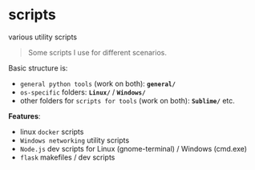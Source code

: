 # scripts
various utility scripts
  

> Some scripts I use for different scenarios.

Basic structure is:
+ `general python tools` (work on both): **`general/`**
+ `os-specific` folders: **`Linux/`** / **`Windows/`**
+ other folders for `scripts for tools` (work on both): **`Sublime/`** etc.
  
  
**Features**:
 - linux `docker` scripts
 - `Windows networking` utility scripts
 - `Node.js` dev scripts for Linux (gnome-terminal) / Windows (cmd.exe)
 - `flask` makefiles / dev scripts
